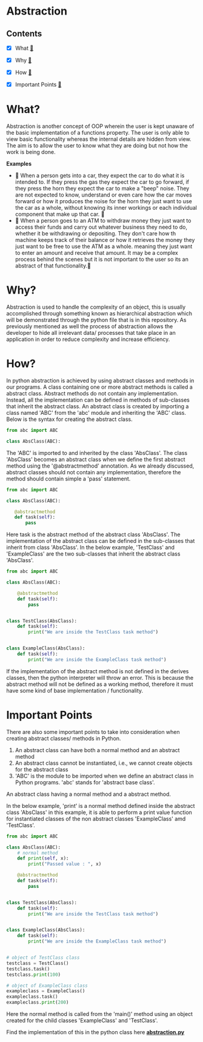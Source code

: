 # Abstraction

## **Contents**

- [x] What [:file_folder:](#What?)

- [x] Why [:file_folder:](#Why?)

- [x] How [:file_folder:](#How?)

- [x] Important Points [:file_folder:](#important-points)

# What?

Abstraction is another concept of OOP wherein the user is kept unaware of the basic implementation of a functions
property. The user is only able to view basic functionality whereas the internal details are hidden from view. The aim is
to allow the user to know what they are doing but not how the work is being done.

**Examples** 
* :blue_car: When a person gets into a car, they expect the car to do what it is intended to. If they press the gas they expect
the car to go forward, if they press the horn they expect the car to make a "beep" noise. They are not expected to know, understand or even
care how the car moves forward or how it produces the noise for the horn they just want to use the car as a whole, without knowing
its inner workings or each individual component that make up that car. :red_car:
* :atm: When a person goes to an ATM to withdraw money they just want to access their funds and carry out whatever business they
 need to do, whether it be withdrawing or depositing. They don't care how th machine keeps track of their balance or how it retrieves the money
 they just want to be free to use the ATM as a whole. meaning they just want to enter an amount and receive that amount. It may
 be a complex process behind the scenes but it is not important to the user so its an abstract of that functionality.:bank: 
 
 # Why?
 
 Abstraction is used to handle the complexity of an object, this is usually accomplished through something known as
 hierarchical abstraction which will be demonstrated through the python file that is in this repository. As previously mentioned as well
 the process of abstraction allows the developer to hide all irrelevant data/ processes that take place in an application in order to reduce
 complexity and increase efficiency.
 
 # How?
 
 In python abstraction is achieved by using abstract classes and methods in our programs. A class containing one or more
 abstract methods is called a abstract class. Abstract methods do not contain any implementation. Instead, all the implementation can be defined in methods
 of sub-classes that inherit the abstract class. An abstract class is created by importing a class named 'ABC' from the 'abc' module and
 inheriting the 'ABC' class. Below is the syntax for creating the abstract class.
 
```python
from abc import ABC

class AbsClass(ABC):
```
 
 The 'ABC' is imported to and inherited by the class 'AbsClass'. The class 'AbsClass' becomes an abstract class when we define the
 first abstract method using the '@abstractmethod' annotation. As we already discussed, abstract classes should not contain any implementation,
 therefore the method should contain simple a 'pass' statement.
 
 ```python
from abc import ABC

class AbsClass(ABC):

    @abstractmethod
    def task(self):
        pass
``` 

Here task is the abstract method of the abstract class 'AbsClass'. The implementation of the abstract class can be defined
in the sub-classes that inherit from class 'AbsClass'. In the below example, 'TestClass' and 'ExampleClass' are the two
sub-classes that inherit the abstract class 'AbsClass'.

```python
from abc import ABC

class AbsClass(ABC):

    @abstractmethod
    def task(self):
        pass


class TestClass(AbsClass):
    def task(self):
        print("We are inside the TestClass task method")


class ExampleClass(AbsClass):
    def task(self):
        print("We are inside the ExampleClass task method")
```

If the implementation of the abstract method is not defined in the derives classes, then the python interpreter will throw an
error. This is because the abstract method will not be defined as a working method, therefore it must have some kind of base
implementation / functionality.

# Important Points

There are also some important points to take into consideration when creating abstract classes/ methods in Python.
1. An abstract class can have both a normal method and an abstract method
2. An abstract class cannot be instantiated, i.e., we cannot create objects for the abstract class
3. 'ABC' is the module to be imported when we define an abstract class in Python programs. 'abc' stands for 'abstract base class'.

An abstract class having a normal method and a abstract method.

In the below example, 'print' is a normal method defined inside the abstract class 'AbsClass' in this example, it is able to perform
a print value function for instantiated classes of the non abstract classes 'ExampleClass' amd 'TestClass'. 

```python
from abc import ABC

class AbsClass(ABC):
    # normal method
    def print(self, x):
        print("Passed value : ", x)

    @abstractmethod
    def task(self):
        pass


class TestClass(AbsClass):
    def task(self):
        print("We are inside the TestClass task method")


class ExampleClass(AbsClass):
    def task(self):
        print("We are inside the ExampleClass task method")


# object of TestClass class
testclass = TestClass()
testclass.task()
testclass.print(100)

# object of ExampleClass class
exampleclass = ExampleClass()
exampleclass.task()
exampleclass.print(200)
```

Here the normal method is called from the 'main()' method using an object created for the child classes 'ExampleClass' 
and 'TestClass'.

Find the implementation of this in the python class here [**abstraction.py**](abstraction.py)